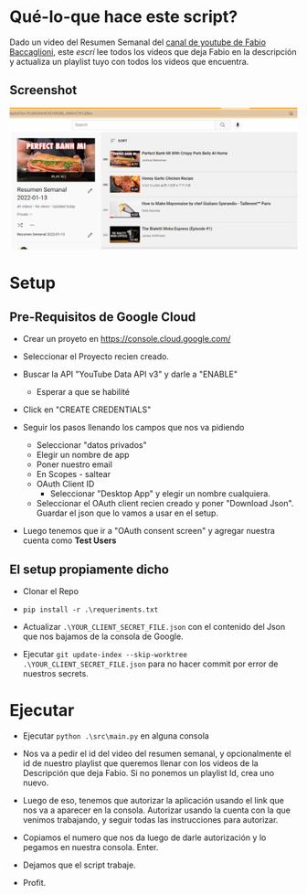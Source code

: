 # Qué-lo-que hace este script?

Dado un video del Resumen Semanal del [canal de youtube de Fabio Baccaglioni](https://www.youtube.com/c/FabioBaccaglioni), este *escrí* lee todos los videos que deja Fabio en la descripción y actualiza un playlist tuyo con todos los videos que encuentra.

## Screenshot

![Imagen del un playlist generado](assets/PlaylistExample.png "Title")
# Setup

## Pre-Requisitos de Google Cloud

- Crear un proyeto en https://console.cloud.google.com/

- Seleccionar el Proyecto recien creado.

- Buscar la API "YouTube Data API v3" y darle a "ENABLE"
    - Esperar a que se habilité

- Click en "CREATE CREDENTIALS"

- Seguir los pasos llenando los campos que nos va pidiendo
    - Seleccionar "datos privados"
    - Elegir un nombre de app        
    - Poner nuestro email
    - En Scopes - saltear
    - OAuth Client ID
        - Seleccionar "Desktop App" y elegir un nombre cualquiera.
    - Seleccionar el OAuth client recien creado y poner "Download Json". Guardar el json que lo vamos a usar en el setup.    
- Luego tenemos que ir a "OAuth consent screen" y agregar nuestra cuenta como **Test Users**

## El setup propiamente dicho

- Clonar el Repo

- `pip install -r .\requeriments.txt`

- Actualizar `.\YOUR_CLIENT_SECRET_FILE.json` con el contenido del Json que nos bajamos de la consola de Google.
    
- Ejecutar `git update-index --skip-worktree .\YOUR_CLIENT_SECRET_FILE.json` para no hacer commit por error de nuestros secrets.

# Ejecutar

- Ejecutar `python .\src\main.py` en alguna consola

- Nos va a pedir el id del video del resumen semanal, y opcionalmente el id de nuestro playlist que queremos llenar con los videos de la Descripción que deja Fabio. Si no ponemos un playlist Id, crea uno nuevo.

- Luego de eso, tenemos que autorizar la aplicación usando el link que nos va a aparecer en la consola. Autorizar usando la cuenta con la que venimos trabajando, y seguir todas las instrucciones para autorizar.

- Copiamos el numero que nos da luego de darle autorización y lo pegamos en nuestra consola. Enter.

- Dejamos que el script trabaje.

- Profit.
